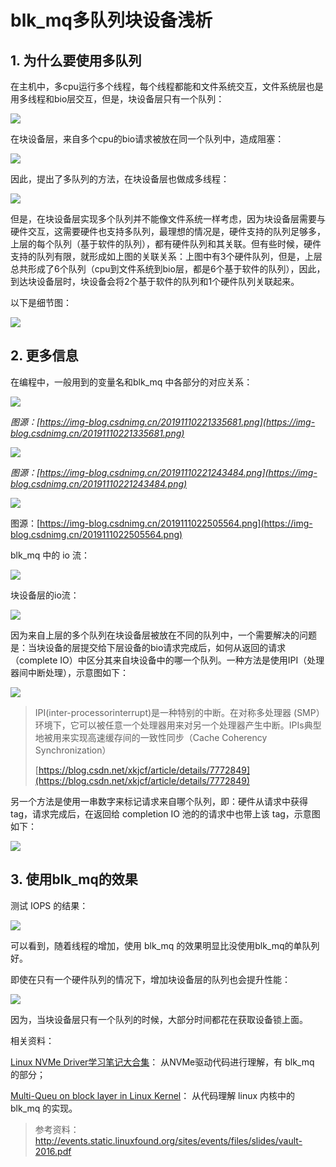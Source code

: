 # blk_mq多队列块设备浅析

## 1. 为什么要使用多队列

在主机中，多cpu运行多个线程，每个线程都能和文件系统交互，文件系统层也是用多线程和bio层交互，但是，块设备层只有一个队列：

![](https://gitee.com/sctb/abin_pictures/raw/master/imgs/20201118152449.png)

在块设备层，来自多个cpu的bio请求被放在同一个队列中，造成阻塞：

![](https://gitee.com/sctb/abin_pictures/raw/master/imgs/20201118152521.png)

因此，提出了多队列的方法，在块设备层也做成多线程：

![](https://gitee.com/sctb/abin_pictures/raw/master/imgs/20201118153007.png)

但是，在块设备层实现多个队列并不能像文件系统一样考虑，因为块设备层需要与硬件交互，这需要硬件也支持多队列，最理想的情况是，硬件支持的队列足够多，上层的每个队列（基于软件的队列），都有硬件队列和其关联。但有些时候，硬件支持的队列有限，就形成如上图的关联关系：上图中有3个硬件队列，但是，上层总共形成了6个队列（cpu到文件系统到bio层，都是6个基于软件的队列），因此，到达块设备层时，块设备会将2个基于软件的队列和1个硬件队列关联起来。

以下是细节图：

![](https://gitee.com/sctb/abin_pictures/raw/master/imgs/20201118153621.png)



## 2. 更多信息

在编程中，一般用到的变量名和blk_mq 中各部分的对应关系：

![](https://gitee.com/sctb/abin_pictures/raw/master/imgs/20201118161046.png)

*图源：[https://img-blog.csdnimg.cn/20191110221335681.png](https://img-blog.csdnimg.cn/20191110221335681.png)*

![](https://gitee.com/sctb/abin_pictures/raw/master/imgs/20201118161337.png)

*图源：[https://img-blog.csdnimg.cn/20191110221243484.png](https://img-blog.csdnimg.cn/20191110221243484.png)*

![](https://gitee.com/sctb/abin_pictures/raw/master/imgs/20201122224336.png)

图源：[https://img-blog.csdnimg.cn/2019111022505564.png](https://img-blog.csdnimg.cn/2019111022505564.png)



blk_mq 中的 io 流：

![](https://gitee.com/sctb/abin_pictures/raw/master/imgs/20201118153824.png)

块设备层的io流：

![](https://gitee.com/sctb/abin_pictures/raw/master/imgs/20201118153959.png)

因为来自上层的多个队列在块设备层被放在不同的队列中，一个需要解决的问题是：当块设备的层提交给下层设备的bio请求完成后，如何从返回的请求（complete IO）中区分其来自块设备中的哪一个队列。一种方法是使用IPI（处理器间中断处理），示意图如下：

![](https://gitee.com/sctb/abin_pictures/raw/master/imgs/20201118154103.png)

> IPI(inter-processorinterrupt)是一种特别的中断。在对称多处理器 (SMP）环境下，它可以被任意一个处理器用来对另一个处理器产生中断。IPIs典型地被用来实现高速缓存间的一致性同步（Cache Coherency Synchronization）
>
> [https://blog.csdn.net/xkjcf/article/details/7772849](https://blog.csdn.net/xkjcf/article/details/7772849)

另一个方法是使用一串数字来标记请求来自哪个队列，即：硬件从请求中获得 tag，请求完成后，在返回给 completion IO 池的的请求中也带上该 tag，示意图如下：

![](https://gitee.com/sctb/abin_pictures/raw/master/imgs/20201118160150.png)



## 3. 使用blk_mq的效果

测试 IOPS 的结果：

![](https://gitee.com/sctb/abin_pictures/raw/master/imgs/20201122224523.png)

可以看到，随着线程的增加，使用 blk_mq 的效果明显比没使用blk_mq的单队列好。

即使在只有一个硬件队列的情况下，增加块设备层的队列也会提升性能：

![](https://gitee.com/sctb/abin_pictures/raw/master/imgs/20201122224600.png)

因为，当块设备层只有一个队列的时候，大部分时间都花在获取设备锁上面。



相关资料：

[Linux NVMe Driver学习笔记大合集](https://mp.weixin.qq.com/s/QdyJGwcwZ4a1tUivvhYnew)： 从NVMe驱动代码进行理解，有 blk_mq 的部分；

[Multi-Queu on block layer in Linux Kernel](https://hyunyoung2.github.io/2016/09/14/Multi_Queue/)： 从代码理解 linux 内核中的 blk_mq 的实现。



> 参考资料：http://events.static.linuxfound.org/sites/events/files/slides/vault-2016.pdf

